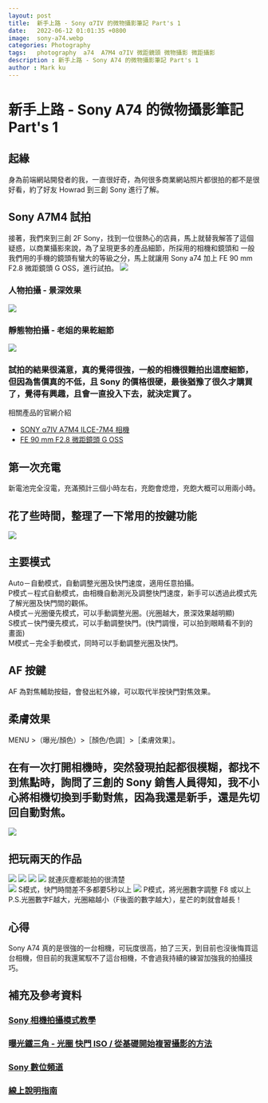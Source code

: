 ```yaml
---
layout: post
title:  新手上路 - Sony α7IV 的微物攝影筆記 Part's 1
date:   2022-06-12 01:01:35 +0800
image:  sony-a74.webp
categories: Photography 
tags:   photography  a74  A7M4 α7IV 微距鏡頭 微物攝影 微距攝影
description : 新手上路 - Sony A74 的微物攝影筆記 Part's 1
author : Mark ku
---
```

# 新手上路 - Sony A74 的微物攝影筆記 Part's 1

## 起緣
身為前端網站開發者的我，一直很好奇，為何很多商業網站照片都很拍的都不是很好看，約了好友 Howrad 到三創 Sony 進行了解。

##  Sony A7M4 試拍
接著，我們來到三創 2F Sony，找到一位很熱心的店員，馬上就替我解答了這個疑惑，以商業攝影來說，為了呈現更多的產品細節，所採用的相機和鏡頭和
一般我們用的手機的鏡頭有蠻大的等級之分，馬上就讓用 Sony a74 加上 FE 90 mm F2.8 微距鏡頭 G OSS，進行試拍。
![](https://i.imgur.com/Qlrh9fo.jpg)

### 人物拍攝 - 景深效果
![](https://i.imgur.com/JtrNfqK.jpg)

### 靜態物拍攝 - 老姐的果乾細節
![](https://i.imgur.com/e3REn7u.png)

### 試拍的結果很滿意，真的覺得很強，一般的相機很難拍出這麼細節，但因為售價真的不低，且 Sony 的價格很硬，最後猶豫了很久才購買了，覺得有興趣，且會一直投入下去，就決定買了。
相關產品的官網介紹  
* [SONY α7IV A7M4 ILCE-7M4 相機 ](https://www.sony.com.tw/zh/electronics/interchangeable-lens-cameras/ilce-7m4)
* [FE 90 mm F2.8 微距鏡頭 G OSS ](https://store.sony.com.tw/product/SEL90M28G)

## 第一次充電
新電池完全沒電，充滿預計三個小時左右，充飽會熄燈，充飽大概可以用兩小時。

## 花了些時間，整理了一下常用的按鍵功能
![](https://i.imgur.com/fjN8caW.jpg)

## 主要模式
Auto－自動模式，自動調整光圈及快門速度，適用任意拍攝。  
P模式－程式自動模式，由相機自動測光及調整快門速度，新手可以透過此模式先了解光圈及快門間的觀係。  
A模式－光圈優先模式，可以手動調整光圈。(光圈越大，景深效果越明顯)    
S模式－快門優先模式，可以手動調整快門。(快門調慢，可以拍到眼睛看不到的畫面)    
M模式－完全手動模式，同時可以手動調整光圈及快門。  

## AF 按鍵
AF 為對焦輔助按鈕，會發出紅外線，可以取代半按快門對焦效果。

## 柔膚效果 
MENU >（曝光/顏色）>［顏色/色調］>［柔膚效果］。  

## 在有一次打開相機時，突然發現拍起都很模糊，都找不到焦點時，詢問了三創的 Sony 銷售人員得知，我不小心將相機切換到手動對焦，因為我還是新手，還是先切回自動對焦。
![](https://i.imgur.com/XzzFdJj.jpg)

## 把玩兩天的作品 
![](https://i.imgur.com/q2rTtXs.png)
![](https://i.imgur.com/oYz15EV.png)
![](https://i.imgur.com/RwlQUAs.png)
![](https://i.imgur.com/ZNA32vI.png)
就連灰塵都能拍的很清楚  
![](https://i.imgur.com/jBNsTfH.jpg)
S模式，快門時間差不多都要5秒以上
![](https://i.imgur.com/N94AIoR.jpg)
P模式，將光圈數字調整 F8 或以上  
P.S.光圈數字F越大，光圈縮越小（F後面的數字越大），星芒的刺就會越長！  

## 心得
Sony A74 真的是很強的一台相機，可玩度很高，拍了三天，到目前也沒後悔買這台相機，但目前的我還駕馭不了這台相機，不會過我持續的練習加強我的拍攝技巧。

## 補充及參考資料
### [Sony 相機拍攝模式教學](https://helpguide.sony.net/ilc/2110/v1/zh-tw/contents/TP1000543536.html)
### [曝光鐵三角 - 光圈 快門 ISO / 從基礎開始複習攝影的方法](https://www.youtube.com/watch?v=9i1IFAOXd60)
### [Sony 數位頻道](https://www.youtube.com/playlist?list=PLvH2i7Dq6qFglS1KXP0d9d-ZSVuwUJdXJ)
### [線上說明指南](https://helpguide.sony.net/ilc/2110/v1/zh-tw/contents/TP1000543536.html)

